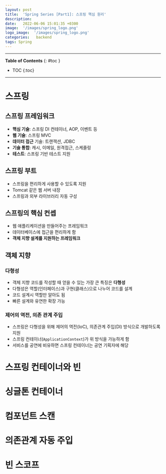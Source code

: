 ```yaml
---
layout: post
title:  'Spring Series [Part1]: 스프링 핵심 원리'
description: 
date:   2022-06-06 15:01:35 +0300
image:  '/images/spring_logo.png'
logo_image:  '/images/spring_logo.png'
categories:   backend
tags: Spring
---
```

---

**Table of Contents**
{: #toc }
*  TOC
{:toc}

---

# 스프링

## 스프링 프레임워크

- **핵심 기술**: 스프링 DI 컨테이너, AOP, 이벤트 등
- **웹 기술**: 스프링 MVC
- **데이터 접근** 기술: 트랜잭션, JDBC
- **기술 통합**: 캐시, 이메일, 원격접근, 스케줄링
- **테스트**: 스프링 기반 테스트 지원

## 스프링 부트

- 스프링을 편리하게 사용할 수 있도록 지원
- Tomcat 같은 웹 서버 내장
- 스프링과 외부 라이브러리 자동 구성

## 스프링의 핵심 컨셉
- 웹 애플리케이션을 만들어주는 프레임워크
- 데이터베이스에 접근을 편리하게 함
- **객체 지향 설계를 지원하는 프레임워크**


## 객체 지향  

### 다형성
- 객체 지향 코드를 작성할 때 얻을 수 있는 가장 큰 특징은 **다형성**
- 다형성은 역할(인터페이스)과 구현(클래스)으로 나누어 코드를 설계
- 코드 설계시 역할만 알아도 됨
- 빠른 설계와 유연한 확장 가능

### 제어의 역전, 의존 관계 주입

- 스프링은 다형성을 위해 제어의 역전(IoC), 의존관계 주입(DI) 방식으로 개발하도록 지원
- 스프링 컨테이너(`ApplicationContext`)가 위 방식을 가능하게 함
- 서비스를 공연에 비유하면 스프링 컨테이너는 공연 기획자에 해당


# 스프링 컨테이너와 빈

# 싱글톤 컨테이너

# 컴포넌트 스캔

# 의존관계 자동 주입

# 빈 스코프

